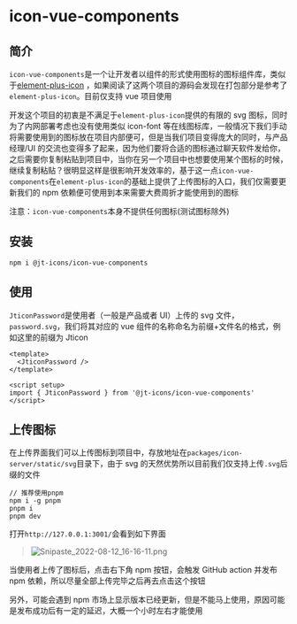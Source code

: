 # icon-vue-components

## 简介

`icon-vue-components`是一个让开发者以组件的形式使用图标的图标组件库，类似于[element-plus-icon](https://github.com/element-plus/element-plus-icons) ，如果阅读了这两个项目的源码会发现在打包部分是参考了`element-plus-icon`。目前仅支持 vue 项目使用

开发这个项目的初衷是不满足于`element-plus-icon`提供的有限的 svg 图标，同时为了内网部署考虑也没有使用类似 icon-font 等在线图标库，一般情况下我们手动将需要使用到的图标放在项目内部便可，但是当我们项目变得庞大的同时，与产品经理/UI 的交流也变得多了起来，因为他们要将合适的图标通过聊天软件发给你，之后需要你复制粘贴到项目中，当你在另一个项目中也想要使用某个图标的时候，继续复制粘贴？很明显这样是很影响开发效率的，基于这一点`icon-vue-components`在`element-plus-icon`的基础上提供了上传图标的入口，我们仅需要更新我们的 npm 依赖便可使用到本来需要大费周折才能使用到的图标

注意：`icon-vue-components`本身不提供任何图标(测试图标除外)

## 安装

```
npm i @jt-icons/icon-vue-components
```

## 使用

`JticonPassword`是使用者（一般是产品或者 UI）上传的 svg 文件，`password.svg`，我们将其对应的 vue 组件的名称命名为前缀+文件名的格式，例如这里的前缀为 Jticon

```
<template>
  <JticonPassword />
</template>

<script setup>
import { JticonPassword } from '@jt-icons/icon-vue-components'
</script>
```

## 上传图标

在上传界面我们可以上传图标到项目中，存放地址在`packages/icon-server/static/svg`目录下，由于 svg 的天然优势所以目前我们仅支持上传`.svg`后缀的文件

```
// 推荐使用pnpm
npm i -g pnpm
pnpm i
pnpm dev
```

打开`http://127.0.0.1:3001/`会看到如下界面

> ![Snipaste_2022-08-12_16-16-11.png](https://s2.loli.net/2022/08/12/gBzeulPRykW14oQ.png)

当使用者上传了图标后，点击右下角 npm 按钮，会触发 GitHub action 并发布 npm 依赖，所以尽量全部上传完毕之后再去点击这个按钮

另外，可能会遇到 npm 市场上显示版本已经更新，但是不能马上使用，原因可能是发布成功后有一定的延迟，大概一个小时左右才能使用
